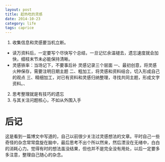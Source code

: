 ```yaml
---
layout: post
title: 趁热吃的灵感
date: 2014-10-23
category: life
tags: caprice
---
```

1. 收集信息和灵感要当机立断。
  * 读万资料后，一定要写个尽快写个总结，一旦记忆余温褪去，遗忘速度就会加快，细枝末节未必能保持清晰。
  * 灵感铁率：当场记下，不要事后补<!--more-->
  灵感记录三个层面
  一、最初创意，将灵感火种保存，需要注明日期主题
  二、粗加工，将灵感和资料结合，切入形成自己的观点
  三、精细加工，对已有资料和灵感归纳整理，寻找共同主题，形成文字资料。、
2. 思考整理就是有技巧的遗忘
3. 与其关注问题核心，不如从外围入手

# 后记
这是看到一篇博文中写道的，自己以前很少关注过灵感想法的文章。平时自己一些奇怪的杂念常常盘旋在脑中，最后思考不出个所以然来，然后湮没在无绪中，白白的消耗心力。觉得有时的想法虽没结果，但也并不是完全没有用处，以后一定要多多注意，整理自己随心的杂念。

